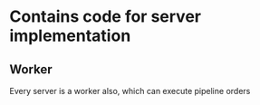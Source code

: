 # Contains code for server implementation

## Worker 
Every server is a worker also, which can execute pipeline orders

